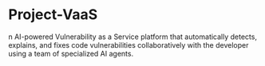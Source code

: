 # Project-VaaS
n AI-powered Vulnerability as a Service platform that automatically detects, explains, and fixes code vulnerabilities collaboratively with the developer using a team of specialized AI agents.
